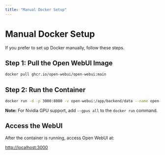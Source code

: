 ```yaml
---
title: "Manual Docker Setup"
---
```


# Manual Docker Setup

If you prefer to set up Docker manually, follow these steps.

## Step 1: Pull the Open WebUI Image

```bash
docker pull ghcr.io/open-webui/open-webui:main
```

## Step 2: Run the Container

```bash
docker run -d -p 3000:8080 -v open-webui:/app/backend/data --name open-webui ghcr.io/open-webui/open-webui:main
```

**Note:** For Nvidia GPU support, add `--gpus all` to the `docker run` command.

## Access the WebUI

After the container is running, access Open WebUI at:

[http://localhost:3000](http://localhost:3000)
